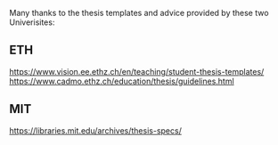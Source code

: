 Many thanks to the thesis templates and advice provided by these two Univerisites:

## ETH
https://www.vision.ee.ethz.ch/en/teaching/student-thesis-templates/
https://www.cadmo.ethz.ch/education/thesis/guidelines.html

## MIT
https://libraries.mit.edu/archives/thesis-specs/

